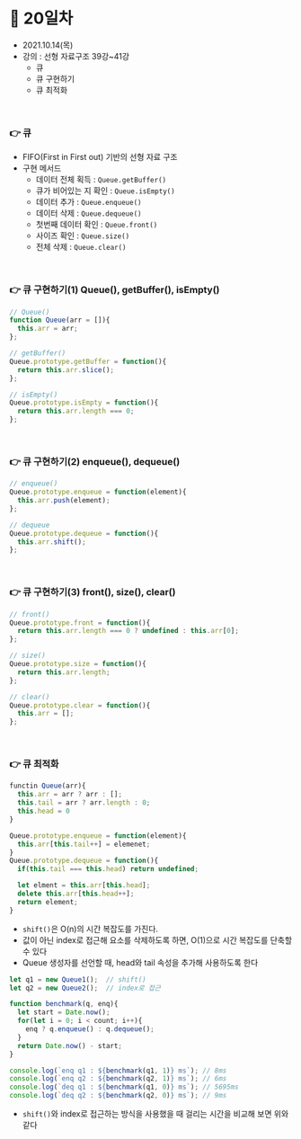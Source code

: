 # 📌 20일차 
- 2021.10.14(목)
- 강의 : 선형 자료구조 39강~41강
  - 큐
  - 큐 구현하기
  - 큐 최적화
  
<br>

### 👉 큐  
- FIFO(First in First out) 기반의 선형 자료 구조
- 구현 메서드
  - 데이터 전체 획득 : `Queue.getBuffer()`
  - 큐가 비어있는 지 확인 : `Queue.isEmpty()`
  - 데이터 추가 : `Queue.enqueue()`
  - 데이터 삭제 : `Queue.dequeue()`
  - 첫번째 데이터 확인 : `Queue.front()`
  - 사이즈 확인 : `Queue.size()`
  - 전체 삭제 : `Queue.clear()`
<br> 



### 👉 큐 구현하기(1) Queue(), getBuffer(), isEmpty()
```javascript
// Queue()
function Queue(arr = []){
  this.arr = arr;
};

// getBuffer()
Queue.prototype.getBuffer = function(){
  return this.arr.slice();
};

// isEmpty()
Queue.prototype.isEmpty = function(){
  return this.arr.length === 0;
};
```

<br>


### 👉 큐 구현하기(2) enqueue(), dequeue()
```javascript
// enqueue()
Queue.prototype.enqueue = function(element){
  this.arr.push(element);
};

// dequeue
Queue.prototype.dequeue = function(){
  this.arr.shift();
};
```

<br>


### 👉 큐 구현하기(3) front(), size(), clear()
```javascript
// front()
Queue.prototype.front = function(){
  return this.arr.length === 0 ? undefined : this.arr[0];
};

// size()
Queue.prototype.size = function(){
  return this.arr.length;
};

// clear()
Queue.prototype.clear = function(){
  this.arr = [];
};
```

<br>


### 👉 큐 최적화
```javascript
functin Queue(arr){
  this.arr = arr ? arr : [];
  this.tail = arr ? arr.length : 0; 
  this.head = 0
}

Queue.prototype.enqueue = function(element){
  this.arr[this.tail++] = elemenet;
}
Queue.prototype.dequeue = function(){
  if(this.tail === this.head) return undefined;

  let elment = this.arr[this.head];
  delete this.arr[this.head++];
  return element;
}
```
- `shift()`은 O(n)의 시간 복잡도를 가진다.
- 값이 아닌 index로 접근해 요소를 삭제하도록 하면, O(1)으로 시간 복잡도를 단축할 수 있다
- Queue 생성자를 선언할 때, head와 tail 속성을 추가해 사용하도록 한다

```javascript
let q1 = new Queue1();  // shift()
let q2 = new Queue2();  // index로 접근

function benchmark(q, enq){
  let start = Date.now();
  for(let i = 0; i < count; i++){
    enq ? q.enqueue() : q.dequeue();
  }
  return Date.now() - start;
}

console.log(`enq q1 : ${benchmark(q1, 1)} ms`); // 8ms
console.log(`enq q2 : ${benchmark(q2, 1)} ms`); // 6ms
console.log(`deq q1 : ${benchmark(q1, 0)} ms`); // 5695ms
console.log(`deq q2 : ${benchmark(q2, 0)} ms`); // 9ms
```
- `shift()`와 index로 접근하는 방식을 사용했을 때 걸리는 시간을 비교해 보면 위와 같다